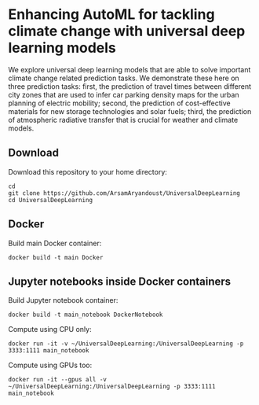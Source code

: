 # Enhancing AutoML for tackling climate change with universal deep learning models

We explore universal deep learning models that are able to solve important climate
change related prediction tasks. We demonstrate these here on three prediction tasks:
first, the prediction of travel times between different city zones that are used 
to infer car parking density maps for the urban planning of electric mobility; 
second, the prediction of cost-effective materials for new storage technologies 
and solar fuels; third, the prediction of atmospheric radiative transfer that is 
crucial for weather and climate models.


## Download
Download this repository to your home directory:

```
cd 
git clone https://github.com/ArsamAryandoust/UniversalDeepLearning
cd UniversalDeepLearning
```

## Docker

Build main Docker container:

```
docker build -t main Docker
```


## Jupyter notebooks inside Docker containers

Build Jupyter notebook container:

```
docker build -t main_notebook DockerNotebook
```

Compute using CPU only:

```
docker run -it -v ~/UniversalDeepLearning:/UniversalDeepLearning -p 3333:1111 main_notebook
```

Compute using GPUs too:

```
docker run -it --gpus all -v ~/UniversalDeepLearning:/UniversalDeepLearning -p 3333:1111 main_notebook
```


